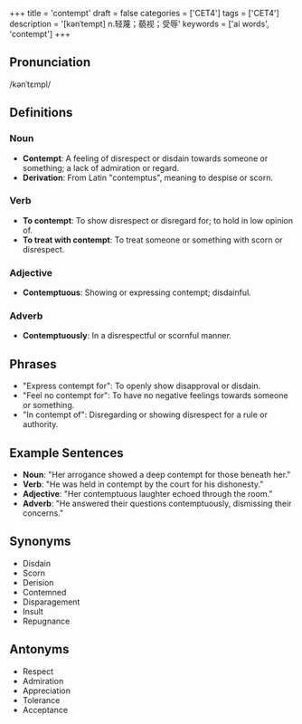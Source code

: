 +++
title = 'contempt'
draft = false
categories = ['CET4']
tags = ['CET4']
description = '[kənˈtempt] n.轻蔑；藐视；受辱'
keywords = ['ai words', 'contempt']
+++

## Pronunciation
/kənˈtɛmpl/

## Definitions
### Noun
- **Contempt**: A feeling of disrespect or disdain towards someone or something; a lack of admiration or regard.
- **Derivation**: From Latin "contemptus", meaning to despise or scorn.

### Verb
- **To contempt**: To show disrespect or disregard for; to hold in low opinion of.
- **To treat with contempt**: To treat someone or something with scorn or disrespect.

### Adjective
- **Contemptuous**: Showing or expressing contempt; disdainful.

### Adverb
- **Contemptuously**: In a disrespectful or scornful manner.

## Phrases
- "Express contempt for": To openly show disapproval or disdain.
- "Feel no contempt for": To have no negative feelings towards someone or something.
- "In contempt of": Disregarding or showing disrespect for a rule or authority.

## Example Sentences
- **Noun**: "Her arrogance showed a deep contempt for those beneath her."
- **Verb**: "He was held in contempt by the court for his dishonesty."
- **Adjective**: "Her contemptuous laughter echoed through the room."
- **Adverb**: "He answered their questions contemptuously, dismissing their concerns."

## Synonyms
- Disdain
- Scorn
- Derision
- Contemned
- Disparagement
- Insult
- Repugnance

## Antonyms
- Respect
- Admiration
- Appreciation
- Tolerance
- Acceptance

